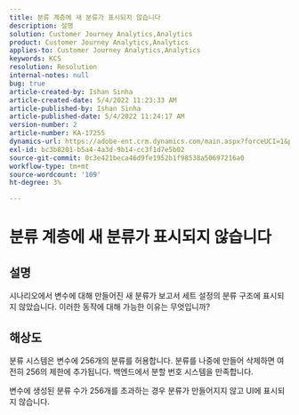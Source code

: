 ```yaml
---
title: 분류 계층에 새 분류가 표시되지 않습니다
description: 설명
solution: Customer Journey Analytics,Analytics
product: Customer Journey Analytics,Analytics
applies-to: Customer Journey Analytics,Analytics
keywords: KCS
resolution: Resolution
internal-notes: null
bug: true
article-created-by: Ishan Sinha
article-created-date: 5/4/2022 11:23:33 AM
article-published-by: Ishan Sinha
article-published-date: 5/4/2022 11:24:17 AM
version-number: 2
article-number: KA-17255
dynamics-url: https://adobe-ent.crm.dynamics.com/main.aspx?forceUCI=1&pagetype=entityrecord&etn=knowledgearticle&id=8489a29c-9ccb-ec11-a7b5-6045bd00db25
exl-id: bc3b8201-b5a4-4a3d-9b14-cc3f1d7e5b02
source-git-commit: 0c3e421beca46d9fe1952b1f98538a50697216a0
workflow-type: tm+mt
source-wordcount: '109'
ht-degree: 3%

---
```


# 분류 계층에 새 분류가 표시되지 않습니다

## 설명


시나리오에서 변수에 대해 만들어진 새 분류가 보고서 세트 설정의 분류 구조에 표시되지 않았습니다. 이러한 동작에 대해 가능한 이유는 무엇입니까?


## 해상도


분류 시스템은 변수에 256개의 분류를 허용합니다. 분류를 나중에 만들어 삭제하면 여전히 256의 제한에 추가됩니다. 백엔드에서 분할 번호 시스템을 만족합니다.

변수에 생성된 분류 수가 256개를 초과하는 경우 분류가 만들어지지 않고 UI에 표시되지 않습니다.
